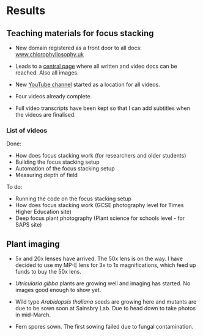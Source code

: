 

# Results

## Teaching materials for focus stacking

- New domain registered as a front door to all docs: www.chlorophyllosophy.uk

- Leads to a <a href="http://chlorophyllosophyimages.blogspot.co.uk/2017/12/focus-stacking-setup.html">central page</a> where all written and video docs can be reached. Also all images. 

- New <a href="https://www.youtube.com/channel/UC9c4s_Co4rjb-4WGpaS0gHQ?view_as=subscriber">YouTube channel</a> started as a location for all videos. 

- Four videos already complete.

- Full video transcripts have been kept so that I can add subtitles when the videos are finalised. 


### List of videos

Done:
- How does focus stacking work (for researchers and older students)
- Building the focus stacking setup
- Automation of the focus stacking setup
- Measuring depth of field

To do:
- Running the code on the focus stacking setup
- How does focus stacking work (GCSE photography level for Times Higher Education site)
- Deep focus plant photography (Plant science for schools level - for SAPS site)


## Plant imaging

- 5x and 20x lenses have arrived. The 50x lens is on the way. I have decided to use my MP-E lens for 3x to 1x magnifications, which feed up funds to buy the 50x lens. 

- <i>Utricularia gibba</i> plants are growing well and imaging has started. No images good enough to show yet. 

- Wild type <i>Arabidopsis thaliana</i> seeds are growing here and mutants are due to be sown soon at Sainsbry Lab. Due to head down to take photos in mid-March. 

- Fern spores sown. The first sowing failed due to fungal contamination. 
